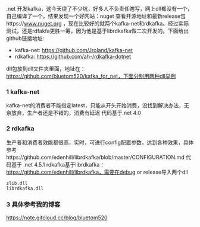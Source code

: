 .net 开发kafka，这今天绕了不少坑，好多人不负责任瞎写，网上dll都没有一个，自己编译了一个，结果发现一个好网站：nuget 查看开源地址和最新release包https://www.nuget.org ，现在比较好的就两个kafka-net和rdkafka。经过实际测试，还是rdfakfa更胜一筹，因为他是基于librdkafka做二次开发的。下面给出github链接地址:
 - kafka-net:  https://github.com/Jroland/kafka-net
 - rdkafka:    https://github.com/ah-/rdkafka-dotnet

dll包放到dll文件夹里面，地址在：https://github.com/bluetom520/kafka_for_net，下面分别用两种dll举例


### 1 kafka-net
kafka-net的消费者不能指定latest，只能从开头开始消费，没找到解决办法，无奈放弃，生产者还是不错的，消费有延迟
代码基于.net 4.0
### 2 rdkafka
生产者和消费者效能都很高，实时，可进行config配置参数，达到各种效果，具体参考https://github.com/edenhill/librdkafka/blob/master/CONFIGURATION.md
代码基于 .net 4.5.1
rdkafka基于librdkafka：https://github.com/edenhill/librdkafka，需要在debug or release导入两个dll 
```
zlib.dll
librdkafka.dll
```
### 3 具体参考我的博客
https://note.gitcloud.cc/blog/bluetom520
